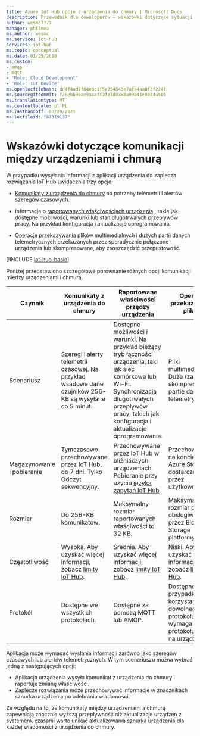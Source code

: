 ```yaml
---
title: Azure IoT Hub opcje z urządzenia do chmury | Microsoft Docs
description: Przewodnik dla deweloperów — wskazówki dotyczące sytuacji, w których należy używać komunikatów z urządzenia do chmury, raportowanych właściwości lub przekazywania plików na potrzeby komunikacji między chmurą i urządzeniem.
author: wesmc7777
manager: philmea
ms.author: wesmc
ms.service: iot-hub
services: iot-hub
ms.topic: conceptual
ms.date: 01/29/2018
ms.custom:
- amqp
- mqtt
- 'Role: Cloud Development'
- 'Role: IoT Device'
ms.openlocfilehash: dd4f4ad7f84ebc1f5e254843e7afa4aa0f3f224f
ms.sourcegitcommit: f28ebb95ae9aaaff3f87d8388a09b41e0b3445b5
ms.translationtype: MT
ms.contentlocale: pl-PL
ms.lasthandoff: 03/29/2021
ms.locfileid: "87319137"
---
```

# <a name="device-to-cloud-communications-guidance"></a>Wskazówki dotyczące komunikacji między urządzeniami i chmurą

W przypadku wysyłania informacji z aplikacji urządzenia do zaplecza rozwiązania IoT Hub uwidacznia trzy opcje:

* [Komunikaty z urządzenia do chmury](iot-hub-devguide-messages-d2c.md) na potrzeby telemetrii i alertów szeregów czasowych.

* Informacje o [raportowanych właściwościach urządzenia](iot-hub-devguide-device-twins.md) , takie jak dostępne możliwości, warunki lub stan długotrwałych przepływów pracy. Na przykład konfiguracja i aktualizacje oprogramowania.

* [Operacje przekazywania](iot-hub-devguide-file-upload.md) plików multimedialnych i dużych partii danych telemetrycznych przekazanych przez sporadycznie połączone urządzenia lub skompresowane, aby zaoszczędzić przepustowość.

[!INCLUDE [iot-hub-basic](../../includes/iot-hub-basic-partial.md)]

Poniżej przedstawiono szczegółowe porównanie różnych opcji komunikacji między urządzeniami i chmurą.

| Czynnik | Komunikaty z urządzenia do chmury | Raportowane właściwości przędzy urządzenia | Operacje przekazywania plików |
| ---- | ------- | ---------- | ---- |
| Scenariusz | Szeregi i alerty telemetrii czasowej. Na przykład wsadowe dane czujników 256-KB są wysyłane co 5 minut. | Dostępne możliwości i warunki. Na przykład bieżący tryb łączności urządzenia, taki jak sieć komórkowa lub Wi-Fi. Synchronizacja długotrwałych przepływów pracy, takich jak konfiguracja i aktualizacje oprogramowania. | Pliki multimedialne. Duże (zazwyczaj skompresowane) partie danych telemetrycznych. |
| Magazynowanie i pobieranie | Tymczasowo przechowywane przez IoT Hub, do 7 dni. Tylko Odczyt sekwencyjny. | Przechowywane przez IoT Hub w bliźniaczych urządzeniach. Pobieranie przy użyciu [języka zapytań IoT Hub](iot-hub-devguide-query-language.md). | Przechowywane na koncie usługi Azure Storage dostarczonego przez użytkownika. |
| Rozmiar | Do 256-KB komunikatów. | Maksymalny rozmiar raportowanych właściwości to 32 KB. | Maksymalny rozmiar pliku obsługiwany przez Blob Storage platformy Azure. |
| Częstotliwość | Wysoka. Aby uzyskać więcej informacji, zobacz [limity IoT Hub](iot-hub-devguide-quotas-throttling.md). | Średnia. Aby uzyskać więcej informacji, zobacz [limity IoT Hub](iot-hub-devguide-quotas-throttling.md). | Niski. Aby uzyskać więcej informacji, zobacz [limity IoT Hub](iot-hub-devguide-quotas-throttling.md). |
| Protokół | Dostępne we wszystkich protokołach. | Dostępne za pomocą MQTT lub AMQP. | Dostępne w przypadku korzystania z dowolnego protokołu, ale wymaga protokołu HTTPS na urządzeniu. |

Aplikacja może wymagać wysłania informacji zarówno jako szeregów czasowych lub alertów telemetrycznych. W tym scenariuszu można wybrać jedną z następujących opcji:

* Aplikacja urządzenia wysyła komunikat z urządzenia do chmury i raportuje zmianę właściwości.
* Zaplecze rozwiązania może przechowywać informacje w znacznikach sznurka urządzenia po odebraniu wiadomości.

Ze względu na to, że komunikaty między urządzeniami a chmurą zapewniają znacznie wyższą przepływność niż aktualizacje urządzeń z systemem, czasami warto unikać aktualizowania sznurka urządzenia dla każdej wiadomości z urządzenia do chmury.
